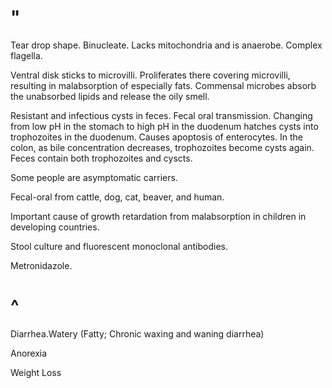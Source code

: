 # "

Tear drop shape.
Binucleate.
Lacks mitochondria and is anaerobe.
Complex flagella.

Ventral disk sticks to microvilli.
Proliferates there covering microvilli, resulting in malabsorption of especially fats.
Commensal microbes absorb the unabsorbed lipids and release the oily smell.

Resistant and infectious cysts in feces.
Fecal oral transmission.
Changing from low pH in the stomach to high pH in the duodenum hatches cysts into trophozoites in the duodenum.
Causes apoptosis of enterocytes.
In the colon, as bile concentration decreases, trophozoites become cysts again.
Feces contain both trophozoites and cyscts.

Some people are asymptomatic carriers.

Fecal-oral from cattle, dog, cat, beaver, and human.

Important cause of growth retardation from malabsorption in children in developing countries.

Stool culture and fluorescent monoclonal antibodies.

Metronidazole.

# ^

Diarrhea.Watery
(Fatty; Chronic waxing and waning diarrhea)

Anorexia

Weight Loss
